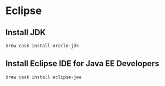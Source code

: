 # Eclipse

## Install JDK

```
brew cask install oracle-jdk
```

## Install Eclipse IDE for Java EE Developers

```
brew cask install eclipse-jee
```

